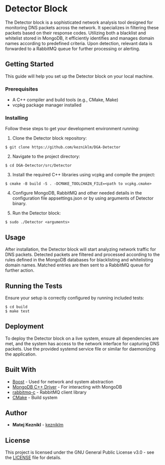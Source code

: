 # Detector Block

The Detector block is a sophisticated network analysis tool designed for monitoring DNS packets across the network. It specializes in filtering these packets based on their response codes. Utilizing both a blacklist and whitelist stored in MongoDB, it efficiently identifies and manages domain names according to predefined criteria. Upon detection, relevant data is forwarded to a RabbitMQ queue for further processing or alerting.

## Getting Started

This guide will help you set up the Detector block on your local machine.

### Prerequisites
- A C++ compiler and build tools (e.g., CMake, Make)
- vcpkg package manager installed

### Installing

Follow these steps to get your development environment running:

1. Clone the Detector block repository:

```
$ git clone https://github.com/kezniklm/DGA-Detector
```

2. Navigate to the project directory:

```
$ cd DGA-Detector/src/Detector
```

3. Install the required C++ libraries using vcpkg and compile the project:
```
$ cmake -B build -S . -DCMAKE_TOOLCHAIN_FILE=<path to vcpkg.cmake>
```

4. Configure MongoDB, RabbitMQ and other needed details in the configuration file appsettings.json or by using arguments of Detector binary.

5. Run the Detector block:
```
$ sudo ./Detector <arguments>
```

## Usage

After installation, the Detector block will start analyzing network traffic for DNS packets. Detected packets are filtered and processed according to the rules defined in the MongoDB databases for blacklisting and whitelisting domain names. Matched entries are then sent to a RabbitMQ queue for further action.

## Running the Tests

Ensure your setup is correctly configured by running included tests:

```
$ cd build
$ make test
```

## Deployment

To deploy the Detector block on a live system, ensure all dependencies are met, and the system has access to the network interface for capturing DNS packets. Use the provided systemd service file or similar for daemonizing the application.

## Built With

- [Boost](https://www.boost.org/) - Used for network and system abstraction
- [MongoDB C++ Driver](http://mongocxx.org/) - For interacting with MongoDB
- [rabbitmq-c](https://github.com/alanxz/rabbitmq-c) - RabbitMQ client library
- [CMake](https://cmake.org/) - Build system

## Author

- **Matej Keznikl** -  [kezniklm](https://github.com/kezniklm)

## License

This project is licensed under the GNU General Public License v3.0 - see the [LICENSE](../../LICENSE) file for details.